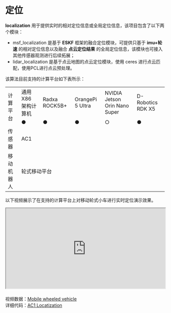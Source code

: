 # 定位  
**localization** 用于提供实时的相对定位信息或全局定位信息，该项目包含了以下两个模块： 
- msf_localization 是基于 **ESKF** 框架的融合定位模块，可提供只基于 **imu+轮速** 的相对定位信息以及融合 **点云定位结果** 的全局定位信息，该模块也可接入其他传感器观测进行后续拓展；
- lidar_localization 是基于点云地图的点云定位模块，使用 ceres 进行点云匹配，使用PCL进行点云预处理。  

该算法目前支持的计算平台如下表所示：

<table class="docutils align-default" style="width: 100%;">
    <tbody>
        <tr class="row-even centered-table-text">
            <td rowspan="2">计算平台</td>
            <td>通用 X86 架构计算机</td>
            <td>Radxa ROCK5B+</td>
            <td>OrangePi 5 Ultra</td>
            <td>NVIDIA Jetson Orin Nano Super</td>
            <td>D-Robotics RDK X5</td>
        </tr>
        <tr class="row-odd centered-table-text">
            <td>●</td>
            <td>●</td>
            <td>●</td>
            <td>○</td>
            <td>●</td>
        </tr>
        <tr class="row-even centered-table-text">
            <td>传感器</td>
            <td colspan="5">AC1</td>
        </tr>
        <tr class="row-odd centered-table-text">
            <td>移动机器人</td>
            <td colspan="5">轮式移动平台</td>
        </tr>
    </tbody>
</table>

以下视频展示了在支持的计算平台上对移动轮式小车进行实时定位演示效果。

<div style="margin-bottom: 24px; position:relative; width:100%; padding-top: 50.28%;" class="video-container">
    <iframe src="https://cdn.robosense.cn/AC_wiki/localization_demo_wiki.mp4" allowfullscreen style="position:absolute; top:0; left:0; width:100%; height:100%;"></iframe>
</div>

视频数据：[Mobile wheeled vehicle](https://cdn.robosense.cn/AC_wiki/localization_demo.zip)  
详细代码：[AC1 Locatization](https://github.com/RoboSense-Robotics/robosense_localization)
